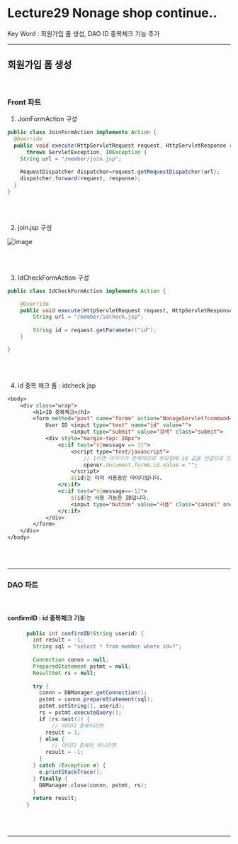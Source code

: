 # Lecture29 Nonage shop continue..

Key Word : 회원가입 폼 생성, DAO ID 중복체크 기능 추가

<hr>

## 회원가입 폼 생성    

<br>

### Front 파트

1. JoinFormAction 구성
```java
public class JoinFormAction implements Action {
  @Override
  public void execute(HttpServletRequest request, HttpServletResponse response)
      throws ServletException, IOException {    
    String url = "/member/join.jsp";  
    
    RequestDispatcher dispatcher=request.getRequestDispatcher(url);
    dispatcher.forward(request, response);
  }
}
```

<br><br>

2. join.jsp 구성

![image](https://user-images.githubusercontent.com/84966961/130741117-793fc9ca-3349-48b9-b049-6b1fe4a4ea18.png)



<br><br>

3. IdCheckFormAction 구성
```java
public class IdCheckFormAction implements Action {

	@Override
	public void execute(HttpServletRequest request, HttpServletResponse response) throws ServletException, IOException {
		String url = "/member/idcheck.jsp";
		
		String id = request.getParameter("id");
	}

}
```


<br><br>

4. id 중복 체크 폼 : idcheck.jsp

```jsp
<body>
	<div class="wrap">
		<h1>ID 중복체크</h1>
		<form method="post" name="formm" action="NonageServlet?command=id_check_form" style="margin-right: 0">
			User ID <input type="text" name="id" value=""> 
					<input type="submit" value="검색" class="submit">
			<div style="margin-top: 20px">
				<c:if test="${message == 1}">
					<script type="text/javascript">
						// 1이면 아이디가 존재하므로 부모창에 id 값을 빈값으로 만듬
						opener.document.formm.id.value = "";
					</script>
			        ${id}는 이미 사용중인 아이디입니다.
			    </c:if>
				<c:if test="${message==-1}">
			        ${id}는 사용 가능한 ID입니다.
			        <input type="button" value="사용" class="cancel" onclick="idok()">
				</c:if>
			</div>
		</form>
	</div>
</body>
```

<br><br><hr>


### DAO 파트

<br>

#### confirmID : id 중복체크 기능

```java
	  public int confirmID(String userid) {
		int result = -1;
	    String sql = "select * from member where id=?";
	       
	    Connection connn = null;
	    PreparedStatement pstmt = null;
	    ResultSet rs = null;
	    
	    try {
	      connn = DBManager.getConnection();
	      pstmt = connn.prepareStatement(sql);
	      pstmt.setString(1, userid);
	      rs = pstmt.executeQuery();
	      if (rs.next()) { 
	    	  // 아이디 중복이라면
	        result = 1;
	      } else { 
	    	  // 아이디 중복이 아니라면
	        result = -1;
	      }
	    } catch (Exception e) {
	      e.printStackTrace();
	    } finally {
	      DBManager.close(connn, pstmt, rs);
	    }
	    return result;
	  }
```

<br><br><hr>



